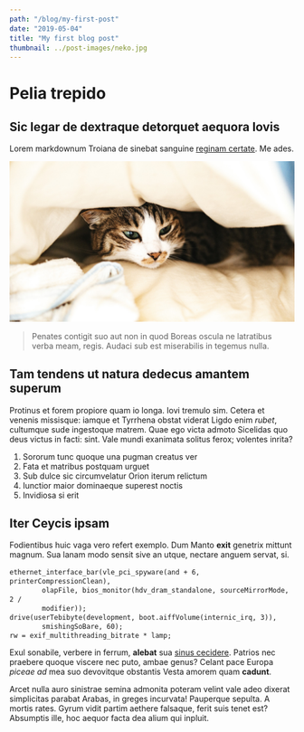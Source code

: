 ```yaml
---
path: "/blog/my-first-post"
date: "2019-05-04"
title: "My first blog post"
thumbnail: ../post-images/neko.jpg
---
```


# Pelia trepido

## Sic legar de dextraque detorquet aequora Iovis

Lorem markdownum Troiana de sinebat sanguine [reginam
certate](http://dum-rima.org/sine). Me ades.

![Neko](../post-images/neko2.jpg)

> Penates contigit suo aut non in quod Boreas oscula ne latratibus verba meam,
> regis. Audaci sub est miserabilis in tegemus nulla.

## Tam tendens ut natura dedecus amantem superum

Protinus et forem propiore quam io longa. Iovi tremulo sim. Cetera et venenis
missisque: iamque et Tyrrhena obstat viderat Ligdo enim _rubet_, cultumque sude
ingestoque matrem. Quae ego victa admoto Sicelidas quo deus victus in facti:
sint. Vale mundi exanimata solitus ferox; volentes inrita?

1. Sororum tunc quoque una pugman creatus ver
2. Fata et matribus postquam urguet
3. Sub dulce sic circumvelatur Orion iterum relictum
4. Iunctior maior dominaeque superest noctis
5. Invidiosa si erit

## Iter Ceycis ipsam

Fodientibus huic vaga vero refert exemplo. Dum Manto **exit** genetrix mittunt
magnum. Sua lanam modo sensit sive an utque, nectare anguem servat, si.

    ethernet_interface_bar(vle_pci_spyware(and + 6, printerCompressionClean),
            olapFile, bios_monitor(hdv_dram_standalone, sourceMirrorMode, 2 /
            modifier));
    drive(userTebibyte(development, boot.aiffVolume(internic_irq, 3)),
            smishingSoBare, 60);
    rw = exif_multithreading_bitrate * lamp;

Exul sonabile, verbere in ferrum, **alebat** sua [sinus
cecidere](http://www.latus.io/viroque). Patrios nec praebere quoque viscere nec
puto, ambae genus? Celant pace Europa _piceae ad_ mea suo devovitque obstantis
Vesta amorem quam **cadunt**.

Arcet nulla auro sinistrae semina admonita poteram velint vale adeo dixerat
simplicitas parabat Arabas, in greges incurvata! Pauperque sepulta. A mortis
rates. Gyrum vidit partim aethere falsaque, ferit suis tenet est? Absumptis
ille, hoc aequor facta dea alium qui inpluit.
